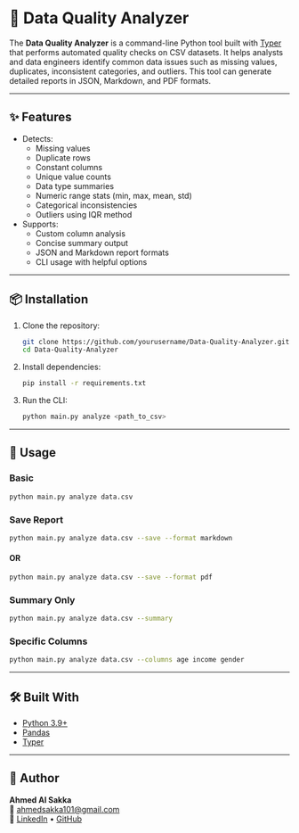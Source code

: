# 🧪 Data Quality Analyzer

The **Data Quality Analyzer** is a command-line Python tool built with [Typer](https://typer.tiangolo.com/) that performs automated quality checks on CSV datasets. It helps analysts and data engineers identify common data issues such as missing values, duplicates, inconsistent categories, and outliers. This tool can generate detailed reports in JSON, Markdown, and PDF formats.

---

## ✨ Features

- Detects:
  - Missing values
  - Duplicate rows
  - Constant columns
  - Unique value counts
  - Data type summaries
  - Numeric range stats (min, max, mean, std)
  - Categorical inconsistencies
  - Outliers using IQR method
- Supports:
  - Custom column analysis
  - Concise summary output
  - JSON and Markdown report formats
  - CLI usage with helpful options

---

## 📦 Installation

1. Clone the repository:
   ```bash
   git clone https://github.com/yourusername/Data-Quality-Analyzer.git
   cd Data-Quality-Analyzer
   ```

2. Install dependencies:
   ```bash
   pip install -r requirements.txt
   ```

3. Run the CLI:
   ```bash
   python main.py analyze <path_to_csv>
   ```

---

## 🚀 Usage

### Basic

```bash
python main.py analyze data.csv
```

### Save Report

```bash
python main.py analyze data.csv --save --format markdown
```
#### OR

```bash
python main.py analyze data.csv --save --format pdf
```

### Summary Only

```bash
python main.py analyze data.csv --summary
```

### Specific Columns

```bash
python main.py analyze data.csv --columns age income gender
```
---

## 🛠️ Built With

- [Python 3.9+](https://www.python.org/)
- [Pandas](https://pandas.pydata.org/)
- [Typer](https://github.com/tiangolo/typer)

---

## 👤 Author

**Ahmed Al Sakka**   
📧 [ahmedsakka101@gmail.com](mailto:ahmedsakka101@gmail.com)  
🔗 [LinkedIn](https://www.linkedin.com/in/ahmed-alsakka-analyst/) • [GitHub](https://github.com/ahmedSakka)